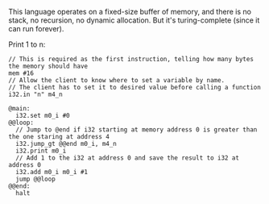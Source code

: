 This language operates on a fixed-size buffer of memory, and there is no stack, no recursion, no dynamic allocation. But it's turing-complete (since it can run forever).

Print 1 to n:
```
// This is required as the first instruction, telling how many bytes the memory should have
mem #16
// Allow the client to know where to set a variable by name.
// The client has to set it to desired value before calling a function
i32.in "n" m4_n

@main:
  i32.set m0_i #0
@@loop:
  // Jump to @end if i32 starting at memory address 0 is greater than the one staring at address 4
  i32.jump_gt @@end m0_i, m4_n
  i32.print m0_i
  // Add 1 to the i32 at address 0 and save the result to i32 at address 0
  i32.add m0_i m0_i #1
  jump @@loop
@@end:
  halt
```
